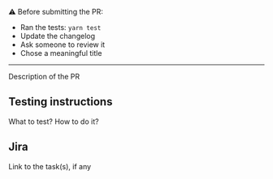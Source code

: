 ⚠️ Before submitting the PR:

- Ran the tests: `yarn test`
- Update the changelog
- Ask someone to review it
- Chose a meaningful title

---

Description of the PR

## Testing instructions

What to test? How to do it?

## Jira

Link to the task(s), if any
